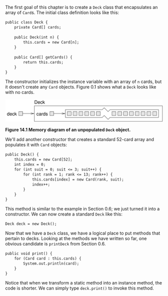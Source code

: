 The first goal of this chapter is to create a `Deck` class that encapsulates an array of `Card`s.
The initial class definition looks like this:

```code
public class Deck {
    private Card[] cards;

    public Deck(int n) {
        this.cards = new Card[n];
    }

    public Card[] getCards() {
        return this.cards;
    }
}
```


The constructor initializes the instance variable with an array of `n` cards, but it doesn't create any `Card` objects.
Figure 0.1 shows what a `Deck` looks like with no cards.

![Figure 14.1 Memory diagram of an unpopulated `Deck` object.](figs/deckobject.jpg)

**Figure 14.1 Memory diagram of an unpopulated `Deck` object.**

We'll add another constructor that creates a standard 52-card array and populates it with `Card` objects:

```code
public Deck() {
    this.cards = new Card[52];
    int index = 0;
    for (int suit = 0; suit <= 3; suit++) {
        for (int rank = 1; rank <= 13; rank++) {
            this.cards[index] = new Card(rank, suit);
            index++;
        }
    }
}
```

This method is similar to the example in Section 0.6; we just turned it into a constructor.
We can now create a standard `Deck` like this:

```code
Deck deck = new Deck();
```


Now that we have a `Deck` class, we have a logical place to put methods that pertain to decks.
Looking at the methods we have written so far, one obvious candidate is `printDeck` from Section 0.6.

```code
public void print() {
    for (Card card : this.cards) {
        System.out.println(card);
    }
}
```


Notice that when we transform a static method into an instance method, the code is shorter.
We can simply type `deck.print()` to invoke this method.